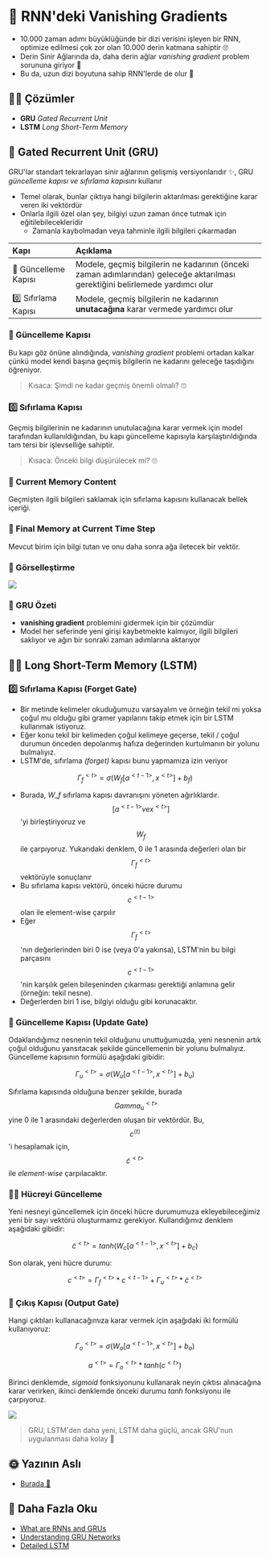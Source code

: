 # 🌌 RNN'deki Vanishing Gradients

* 10.000 zaman adımı büyüklüğünde bir dizi verisini işleyen bir RNN, optimize edilmesi çok zor olan 10.000 derin katmana sahiptir 🙄
* Derin Sinir Ağlarında da, daha derin ağlar _vanishing gradient_ problem sorununa giriyor 🥽 
* Bu da, uzun dizi boyutuna sahip RNN'lerde de olur 🐛

## 🧙‍♀️ Çözümler

* **GRU** _Gated Recurrent Unit_ 
* **LSTM** _Long Short-Term Memory_ 

## 🚪 Gated Recurrent Unit \(GRU\)

GRU'lar standart tekrarlayan sinir ağlarının gelişmiş versiyonlarıdır ✨, GRU _güncelleme kapısı ve sıfırlama kapısını_ kullanır

* Temel olarak, bunlar çıktıya hangi bilgilerin aktarılması gerektiğine karar veren iki vektördür
* Onlarla ilgili özel olan şey, bilgiyi uzun zaman önce tutmak için eğitilebilecekleridir
  * Zamanla kaybolmadan veya tahminle ilgili bilgileri çıkarmadan

| Kapı | Açıklama |
| :--- | :--- |
| 🔁 Güncelleme Kapısı | Modele, geçmiş bilgilerin ne kadarının \(önceki zaman adımlarından\) geleceğe aktarılması gerektiğini belirlemede yardımcı olur |
| 0️⃣ Sıfırlama Kapısı | Modele, geçmiş bilgilerin ne kadarının **unutacağına** karar vermede yardımcı olur |

### 🔁 Güncelleme Kapısı

Bu kapı göz önüne alındığında, _vanishing gradient_ problemi ortadan kalkar çünkü model kendi başına geçmiş bilgilerin ne kadarını geleceğe taşıdığını öğreniyor.

> Kısaca: Şimdi ne kadar geçmiş önemli olmalı? 🙄

### 0️⃣ Sıfırlama Kapısı

Geçmiş bilgilerinin ne kadarının unutulacağına karar vermek için model tarafından kullanıldığından, bu kapı güncelleme kapısıyla karşılaştırıldığında tam tersi bir işlevselliğe sahiptir.

> Kısaca: Önceki bilgi düşürülecek mi? 🙄

### 💬 Current Memory Content

Geçmişten ilgili bilgileri saklamak için sıfırlama kapısını kullanacak bellek içeriği.

### 🎈 Final Memory at Current Time Step

Mevcut birim için bilgi tutan ve onu daha sonra ağa iletecek bir vektör.

### 👀 Görselleştirme

![](https://github.com/asmaamirkhan/DeepLearningNotes-tr/tree/c9ee03241414e86f59a83b656e48738150bfa1bb/.gitbook/assets/gru.png)

### 🎉 GRU Özeti

* **vanishing gradient** problemini gidermek için bir çözümdür 
* Model her seferinde yeni girişi kaybetmekte kalmıyor, ilgili bilgileri saklıyor ve ağın bir sonraki zaman adımlarına aktarıyor

## 🤸‍♀️ Long Short-Term Memory \(LSTM\)

### 0️⃣ Sıfırlama Kapısı \(Forget Gate\)

* Bir metinde kelimeler okuduğumuzu varsayalım ve örneğin tekil mi yoksa çoğul mu olduğu gibi gramer yapılarını takip etmek için bir LSTM kullanmak istiyoruz. 
* Eğer konu tekil bir kelimeden çoğul kelimeye geçerse, tekil / çoğul durumun önceden depolanmış hafıza değerinden kurtulmanın bir yolunu bulmalıyız. 
* LSTM'de, sıfırlama _\(forget\)_ kapısı bunu yapmamıza izin veriyor

$$\Gamma ^{<t>}_f = \sigma(W_f[a^{<t-1>}, x^{<t>}]+b_f)$$

* Burada,  $W\_f$  sıfırlama kapısı davranışını yöneten ağırlıklardır. $$[a^{<t-1>} ve x^{<t>}]$$'yi birleştiriyoruz ve $$W_f$$ ile çarpıyoruz. Yukarıdaki denklem, 0 ile 1 arasında değerleri olan bir $$\Gamma_f^{<t>}$$ vektörüyle sonuçlanır 
* Bu sıfırlama kapısı vektörü, önceki hücre durumu $$c^{<t-1>}$$ olan ile element-wise çarpılır 
* Eğer $$\Gamma_f^{<t>}$$'nın değerlerinden biri 0 ise \(veya 0'a yakınsa\), LSTM'nin bu bilgi parçasını $$c^{<t-1>}$$'nin karşılık gelen bileşeninden çıkarması gerektiği anlamına gelir \(örneğin: tekil nesne\).
* Değerlerden biri 1 ise, bilgiyi olduğu gibi korunacaktır.

### 🔄 Güncelleme Kapısı \(Update Gate\)

Odaklandığımız nesnenin tekil olduğunu unuttuğumuzda, yeni nesnenin artık çoğul olduğunu yansıtacak şekilde güncellemenin bir yolunu bulmalıyız. Güncelleme kapısının formülü aşağıdaki gibidir:

$$\Gamma ^{<t>}_u = \sigma(W_u[a^{<t-1>}, x^{<t>}]+b_u)$$

Sıfırlama kapısında olduğuna benzer şekilde, burada $$\ Gamma_u^{<t>}$$ yine 0 ile 1 arasındaki değerlerden oluşan bir vektördür. Bu, $$c^{⟨t⟩}$$ 'i hesaplamak için, $$\tilde{c}^{<t>}$$ ile _element-wise_ çarpılacaktır.

### 👩‍🔧 Hücreyi Güncelleme

Yeni nesneyi güncellemek için önceki hücre durumumuza ekleyebileceğimiz yeni bir sayı vektörü oluşturmamız gerekiyor. Kullandığımız denklem aşağıdaki gibidir:

$$\tilde{c}^{<t>}=tanh(W_c[a^{<t-1>}, x^{<t>}]+b_c)$$

Son olarak, yeni hücre durumu:

$$c^{<t>}=\Gamma _f^{<t>}*c^{<t-1>} + \Gamma _u^{<t>}*\tilde{c}^{<t>}$$

### 🚪 Çıkış Kapısı \(Output Gate\)

Hangi çıktıları kullanacağımıza karar vermek için aşağıdaki iki formülü kullanıyoruz:

$$\Gamma _o^{<t>}=\sigma(W_o[a^{<t-1>}, x^{<t>}]+b_o)$$

$$a^{<t>} = \Gamma _o^{<t>}*tanh(c^{<t>})$$

Birinci denklemde, _sigmoid_ fonksiyonunu kullanarak neyin çıktısı alınacağına karar verirken, ikinci denklemde önceki durumu _tanh_ fonksiyonu ile çarpıyoruz.

![](https://github.com/asmaamirkhan/DeepLearningNotes-tr/tree/c9ee03241414e86f59a83b656e48738150bfa1bb/.gitbook/assets/rnnlstm.png)

> GRU, LSTM'den daha yeni, LSTM daha güçlü, ancak GRU'nun uygulanması daha kolay 🚧

## 🌞 Yazının Aslı

* [Burada 🐾](https://dl.asmaamir.com/9-sequencemodels/3-vanishinggradients)

## 🧐 Daha Fazla Oku

* [What are RNNs and GRUs](https://towardsdatascience.com/what-is-a-recurrent-nns-and-gated-recurrent-unit-grus-ea71d2a05a69)
* [Understanding GRU Networks](https://towardsdatascience.com/understanding-gru-networks-2ef37df6c9be)
* [Detailed LSTM](http://colah.github.io/posts/2015-08-Understanding-LSTMs/)

